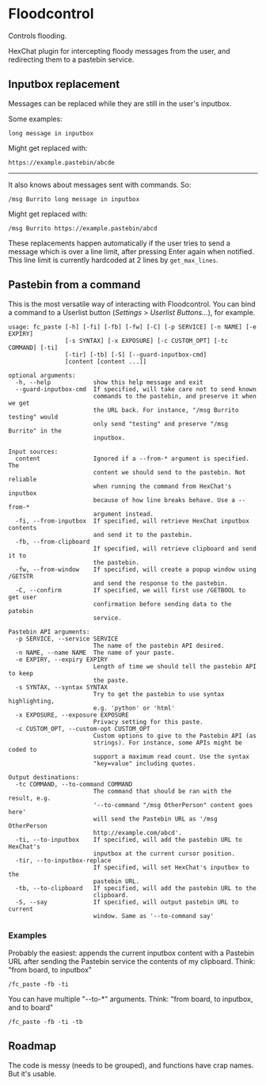 # Floodcontrol

Controls flooding.

HexChat plugin for intercepting floody messages from the user, and redirecting them to a pastebin service.

## Inputbox replacement
Messages can be replaced while they are still in the user's inputbox.

Some examples:

```
long message in inputbox
```
Might get replaced with:
```
https://example.pastebin/abcde
```
-------
It also knows about messages sent with commands. So:
```
/msg Burrito long message in inputbox
```
Might get replaced with:
```
/msg Burrito https://example.pastebin/abcd
```

These replacements happen automatically if the user tries to send a message which is over a line limit, after pressing Enter again when notified. This line limit is currently hardcoded at 2 lines by ```get_max_lines```.

## Pastebin from a command

This is the most versatile way of interacting with Floodcontrol. You can bind a command to a Userlist button (*Settings* > *Userlist Buttons...*), for example.
```
usage: fc_paste [-h] [-fi] [-fb] [-fw] [-C] [-p SERVICE] [-n NAME] [-e EXPIRY]
                [-s SYNTAX] [-x EXPOSURE] [-c CUSTOM_OPT] [-tc COMMAND] [-ti]
                [-tir] [-tb] [-S] [--guard-inputbox-cmd]
                [content [content ...]]

optional arguments:
  -h, --help            show this help message and exit
  --guard-inputbox-cmd  If specified, will take care not to send known
                        commands to the pastebin, and preserve it when we get
                        the URL back. For instance, "/msg Burrito testing" would
                        only send "testing" and preserve "/msg Burrito" in the 
                        inputbox.

Input sources:
  content               Ignored if a --from-* argument is specified. The
                        content we should send to the pastebin. Not reliable
                        when running the command from HexChat's inputbox
                        because of how line breaks behave. Use a --from-*
                        argument instead.
  -fi, --from-inputbox  If specified, will retrieve HexChat inputbox contents
                        and send it to the pastebin.
  -fb, --from-clipboard
                        If specified, will retrieve clipboard and send it to
                        the pastebin.
  -fw, --from-window    If specified, will create a popup window using /GETSTR
                        and send the response to the pastebin.
  -C, --confirm         If specified, we will first use /GETBOOL to get user
                        confirmation before sending data to the patebin
                        service.

Pastebin API arguments:
  -p SERVICE, --service SERVICE
                        The name of the pastebin API desired.
  -n NAME, --name NAME  The name of your paste.
  -e EXPIRY, --expiry EXPIRY
                        Length of time we should tell the pastebin API to keep
                        the paste.
  -s SYNTAX, --syntax SYNTAX
                        Try to get the pastebin to use syntax highlighting,
                        e.g. 'python' or 'html'
  -x EXPOSURE, --exposure EXPOSURE
                        Privacy setting for this paste.
  -c CUSTOM_OPT, --custom-opt CUSTOM_OPT
                        Custom options to give to the Pastebin API (as
                        strings). For instance, some APIs might be coded to
                        support a maximum read count. Use the syntax
                        "key=value" including quotes.

Output destinations:
  -tc COMMAND, --to-command COMMAND
                        The command that should be ran with the result, e.g.
                        '--to-command "/msg OtherPerson" content goes here'
                        will send the Pastebin URL as '/msg OtherPerson
                        http://example.com/abcd'.
  -ti, --to-inputbox    If specified, will add the pastebin URL to HexChat's
                        inputbox at the current cursor position.
  -tir, --to-inputbox-replace
                        If specified, will set HexChat's inputbox to the
                        pastebin URL.
  -tb, --to-clipboard   If specified, will add the pastebin URL to the
                        clipboard.
  -S, --say             If specified, will output pastebin URL to current
                        window. Same as '--to-command say'
```
### Examples

Probably the easiest: appends the current inputbox content with a Pastebin URL after sending the Pastebin service the contents of my clipboard.
Think: "from board, to inputbox"
```
/fc_paste -fb -ti
```

You can have multiple "--to-*" arguments. Think: "from board, to inputbox, and to board"
```
/fc_paste -fb -ti -tb
```

## Roadmap

The code is messy (needs to be grouped), and functions have crap names. But it's usable.
